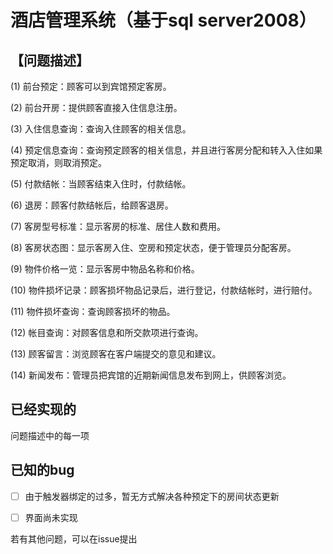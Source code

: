 # 酒店管理系统（基于sql server2008）

## 【问题描述】

(1) 前台预定：顾客可以到宾馆预定客房。

(2) 前台开房：提供顾客直接入住信息注册。

(3) 入住信息查询：查询入住顾客的相关信息。

(4) 预定信息查询：查询预定顾客的相关信息，并且进行客房分配和转入入住如果预定取消，则取消预定。

(5) 付款结帐：当顾客结束入住时，付款结帐。

(6) 退房：顾客付款结帐后，给顾客退房。

(7) 客房型号标准：显示客房的标准、居住人数和费用。

(8) 客房状态图：显示客房入住、空房和预定状态，便于管理员分配客房。

(9) 物件价格一览：显示客房中物品名称和价格。

(10) 物件损坏记录：顾客损坏物品记录后，进行登记，付款结帐时，进行赔付。

(11) 物件损坏查询：查询顾客损坏的物品。

(12) 帐目查询：对顾客信息和所交款项进行查询。

(13) 顾客留言：浏览顾客在客户端提交的意见和建议。

(14) 新闻发布：管理员把宾馆的近期新闻信息发布到网上，供顾客浏览。



## 已经实现的

问题描述中的每一项

## 已知的bug

-[ ] 由于触发器绑定的过多，暂无方式解决各种预定下的房间状态更新
-[ ] 界面尚未实现



若有其他问题，可以在issue提出

